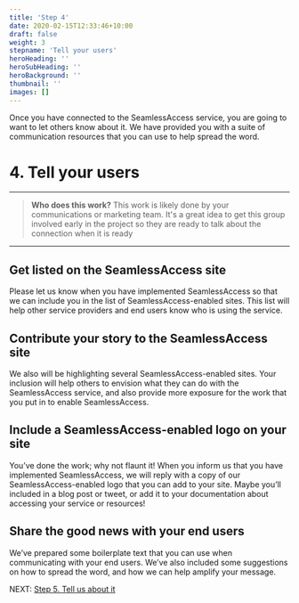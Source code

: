 ```yaml
---
title: 'Step 4'
date: 2020-02-15T12:33:46+10:00
draft: false
weight: 3
stepname: 'Tell your users'
heroHeading: ''
heroSubHeading: ''
heroBackground: ''
thumbnail: ''
images: []
---
```


Once you have connected to the SeamlessAccess service, you are going to want to let others know about it. We have provided you with a suite of communication resources that you can use to help spread the word.


# 4. Tell your users

---

> **Who does this work?** This work is likely done by your communications or marketing team. It's a great idea to get this group involved early in the project so they are ready to talk about the connection when it is ready

--- 

## Get listed on the SeamlessAccess site

Please let us know when you have implemented SeamlessAccess so that we can include you in the list of SeamlessAccess-enabled sites. This list will help other service providers and end users know who is using the service.

## Contribute your story to the SeamlessAccess site

We also will be highlighting several SeamlessAccess-enabled sites. Your inclusion will help others to envision what they can do with the SeamlessAccess service, and also provide more exposure for the work that you put in to enable SeamlessAccess.

## Include a SeamlessAccess-enabled logo on your site

You’ve done the work; why not flaunt it! When you inform us that you have implemented SeamlessAccess, we will reply with a copy of our SeamlessAccess-enabled logo that you can add to your site. Maybe you’ll included in a blog post or tweet, or add it to your documentation about accessing your service or resources!

## Share the good news with your end users

We’ve prepared some boilerplate text that you can use when communicating with your end users. We’ve also included some suggestions on how to spread the word, and how we can help amplify your message.

NEXT: [Step 5. Tell us about it](../step5)